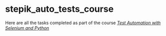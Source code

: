 # stepik_auto_tests_course
Here are all the tasks completed as part of the course [*Test Automation with Selenium and Python*](https://stepik.org/course/575/syllabus)
